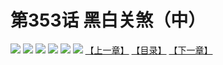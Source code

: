 # 第353话 黑白关煞（中）
![](https://mhpic.xiaomingtaiji.net/comic/D/斗破苍穹拆分版/353话/1.jpg-zymk.middle.webp)
![](https://mhpic.xiaomingtaiji.net/comic/D/斗破苍穹拆分版/353话/2.jpg-zymk.middle.webp)
![](https://mhpic.xiaomingtaiji.net/comic/D/斗破苍穹拆分版/353话/3.jpg-zymk.middle.webp)
![](https://mhpic.xiaomingtaiji.net/comic/D/斗破苍穹拆分版/353话/4.jpg-zymk.middle.webp)
![](https://mhpic.xiaomingtaiji.net/comic/D/斗破苍穹拆分版/353话/5.jpg-zymk.middle.webp)
![](https://mhpic.xiaomingtaiji.net/comic/D/斗破苍穹拆分版/353话/6.jpg-zymk.middle.webp)
[【上一章】](./352.md)
[【目录】](./README.md)
[【下一章】](./354.md)
